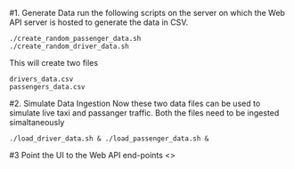 #1. Generate Data
run the following scripts on the server on which the Web API server is hosted to generate the data in CSV. 

```
./create_random_passenger_data.sh 
./create_random_driver_data.sh
```

This will create two files
```
drivers_data.csv
passengers_data.csv
```

#2. Simulate Data Ingestion
Now these two data files can be used to simulate live taxi and passanger traffic. 
Both the files need to be ingested simaltaneously 

```
./load_driver_data.sh & ./load_passenger_data.sh &
```

#3 Point the UI to the Web API end-points
<<To be completed>>